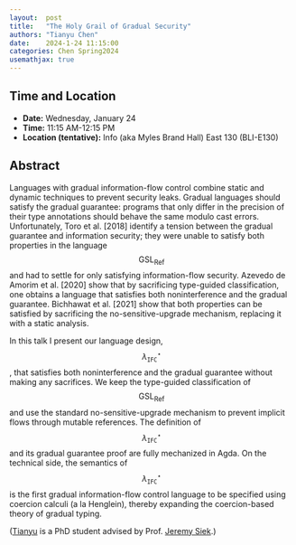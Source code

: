```yaml
---
layout:  post
title:   "The Holy Grail of Gradual Security"
authors: "Tianyu Chen"
date:    2024-1-24 11:15:00
categories: Chen Spring2024
usemathjax: true
---
```


## Time and Location

* **Date:** Wednesday, January 24
* **Time:** 11:15 AM-12:15 PM
* **Location (tentative):** Info (aka Myles Brand Hall) East 130 (BLI-E130)

## Abstract

Languages with gradual information-flow control combine static and
dynamic techniques to prevent security leaks.  Gradual languages
should satisfy the gradual guarantee: programs that only differ in the
precision of their type annotations should behave the same modulo cast
errors. Unfortunately, Toro et al. [2018] identify a tension between
the gradual guarantee and information security; they were unable to
satisfy both properties in the language $$\mathrm{GSL}_\mathsf{Ref}$$
and had to settle for only satisfying information-flow security.
Azevedo de Amorim et al. [2020] show that by sacrificing type-guided
classification, one obtains a language that satisfies both noninterference
and the gradual guarantee. Bichhawat et al. [2021] show that both properties
can be satisfied by sacrificing the no-sensitive-upgrade mechanism,
replacing it with a static analysis.

In this talk I present our language design, $$\lambda_{\mathtt{IFC}}^\star$$,
that satisfies both noninterference and the gradual guarantee without making any
sacrifices. We keep the type-guided classification of $$\mathrm{GSL}_\mathsf{Ref}$$
and use the standard no-sensitive-upgrade mechanism to prevent implicit flows
through mutable references. The definition of $$\lambda_{\mathtt{IFC}}^\star$$
and its gradual guarantee proof are fully mechanized  in Agda.
On the technical side, the semantics of $$\lambda_{\mathtt{IFC}}^\star$$ is
the first gradual information-flow control language to be specified using
coercion calculi (a la Henglein), thereby expanding the coercion-based theory of
gradual typing.

([Tianyu](https://homes.luddy.indiana.edu/chen512) is a PhD student
advised by Prof. [Jeremy Siek](https://wphomes.soic.indiana.edu/jsiek).)
